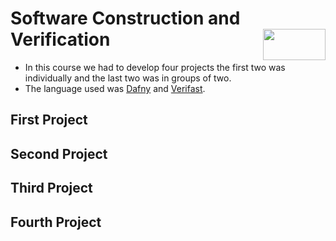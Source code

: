 # Software Construction and Verification <img align="right" width="100" height="50" src="https://camo.githubusercontent.com/b2029ffe76b249d5bdd72d48611937651db6a96a/68747470733a2f2f692e696d6775722e636f6d2f4c304e4c616a582e706e67">

- In this course we had to develop four projects the first two was individually and the last two was in groups of two.
- The language used was [Dafny](https://github.com/Microsoft/dafny) and [Verifast](https://github.com/verifast/verifast).
    
 ## First Project
 ## Second Project
 ## Third Project
 ## Fourth Project
